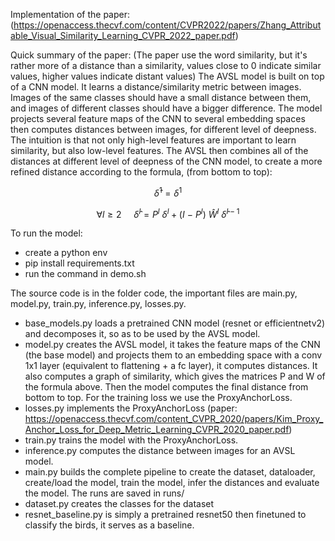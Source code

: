 Implementation of the paper: (https://openaccess.thecvf.com/content/CVPR2022/papers/Zhang_Attributable_Visual_Similarity_Learning_CVPR_2022_paper.pdf)

Quick summary of the paper:
(The paper use the word similarity, but it's rather more of a distance than a similarity, values close to 0 indicate similar values, higher values indicate distant values)
The AVSL model is built on top of a CNN model. It learns a distance/similarity metric between images. Images of the same classes should have a small distance between them, and images of different classes should have a bigger difference. The model projects several feature maps of the CNN to several embedding spaces then computes distances between images, for different level of deepness. The intuition is that not only high-level features are important to learn similarity, but also low-level features. The AVSL then combines all of the distances at different level of deepness of the CNN model, to create a more refined distance according to the formula, (from bottom to top):

$$\hat{\delta}^1 = \delta^1 $$

$$ \forall l \geq 2 \ \ \ \ \ \hat{\delta}^l = P^l \ \delta^l + (I \ - \ P^l) \ \hat{W}^l \ \hat{\delta}^{l-1}$$


To run the model:

- create a python env
- pip install requirements.txt
- run the command in demo.sh

The source code is in the folder code, the important files are main.py, model.py, train.py, inference.py, losses.py.

- base_models.py loads a pretrained CNN model (resnet or efficientnetv2) and decomposes it, so as to be used by the AVSL model.
- model.py creates the AVSL model, it takes the feature maps of the CNN (the base model) and projects them to an embedding space
with a conv 1x1 layer (equivalent to flattening + a fc layer), it computes distances. It also computes a graph of similarity, which gives the matrices P and W of the formula above. Then the model computes the final distance from bottom to top. For the training loss we use the ProxyAnchorLoss.
- losses.py implements the ProxyAnchorLoss (paper: https://openaccess.thecvf.com/content_CVPR_2020/papers/Kim_Proxy_Anchor_Loss_for_Deep_Metric_Learning_CVPR_2020_paper.pdf)
- train.py trains the model with the ProxyAnchorLoss.
- inference.py computes the distance between images for an AVSL model.
- main.py builds the complete pipeline to create the dataset, dataloader, create/load the model, train the model, infer the distances and evaluate the model. The runs are saved in runs/
- dataset.py creates the classes for the dataset
- resnet_baseline.py is simply a pretrained resnet50 then finetuned to classify the birds, it serves as a baseline.
  




